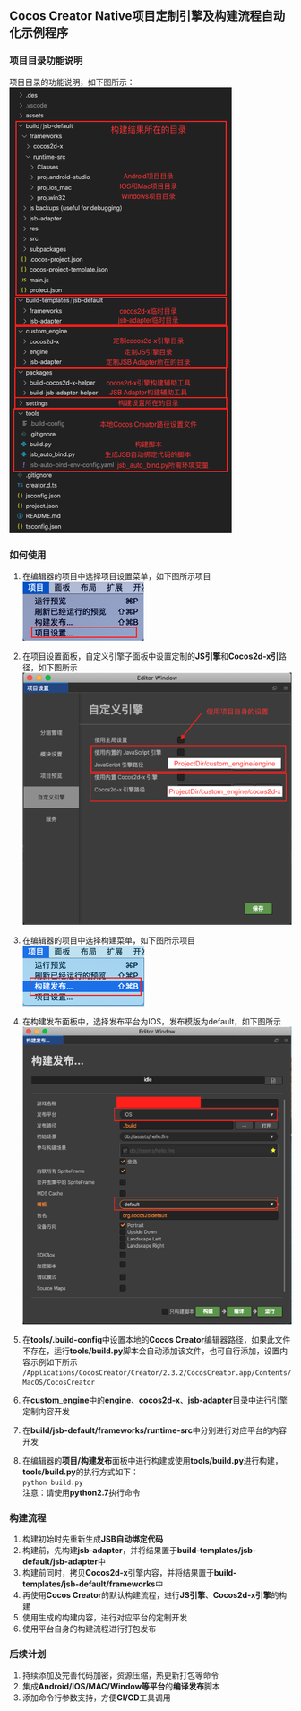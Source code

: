 ## Cocos Creator Native项目定制引擎及构建流程自动化示例程序

### 项目目录功能说明
项目目录的功能说明，如下图所示：  
![项目目录说明图](.des/pic0.png)

### 如何使用
1. 在编辑器的项目中选择项目设置菜单，如下图所示项目  
![项目设置菜单示例图](.des/pic1.png)

2. 在项目设置面板，自定义引擎子面板中设置定制的**JS引擎**和**Cocos2d-x引**路径，如下图所示  
![项目设置面板示例图](.des/pic2.png)

3. 在编辑器的项目中选择构建菜单，如下图所示项目  
![项目设置面板示例图](.des/pic3.png)

4. 在构建发布面板中，选择发布平台为IOS，发布模版为default，如下图所示    
![项目设置面板示例图](.des/pic4.png)

5. 在**tools/.build-config**中设置本地的**Cocos Creator**编辑器路径，如果此文件不存在，运行**tools/build.py**脚本会自动添加该文件，也可自行添加，设置内容示例如下所示  
`/Applications/CocosCreator/Creator/2.3.2/CocosCreator.app/Contents/MacOS/CocosCreator`

6. 在**custom_engine**中的**engine**、**cocos2d-x**、**jsb-adapter**目录中进行引擎定制内容开发

7. 在**build/jsb-default/frameworks/runtime-src**中分别进行对应平台的内容开发

8. 在编辑器的**项目/构建发布**面板中进行构建或使用**tools/build.py**进行构建，**tools/build.py**的执行方式如下：  
`python build.py`  
注意：请使用**python2.7**执行命令

### 构建流程
1. 构建初始时先重新生成**JSB自动绑定代码**
2. 构建前，先构建**jsb-adapter**，并将结果置于**build-templates/jsb-default/jsb-adapter**中
3. 构建前同时，拷贝**Cocos2d-x**引擎内容，并将结果置于**build-templates/jsb-default/frameworks**中
4. 再使用**Cocos Creator**的默认构建流程，进行**JS引擎**、**Cocos2d-x引擎**的构建
5. 使用生成的构建内容，进行对应平台的定制开发
6. 使用平台自身的构建流程进行打包发布

### 后续计划
1. 持续添加及完善代码加密，资源压缩，热更新打包等命令
2. 集成**Android/IOS/MAC/Window等平台**的**编译发布**脚本
3. 添加命令行参数支持，方便**CI/CD**工具调用


